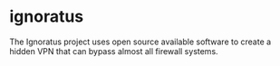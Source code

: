 # ignoratus
The Ignoratus project uses open source available software to create a hidden VPN that can bypass almost all firewall systems.
